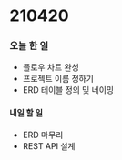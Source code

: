 # 210420

### 오늘 한 일

- 플로우 차트 완성
- 프로젝트 이름 정하기
- ERD 테이블 정의 및 네이밍

#### 내일 할 일

- ERD 마무리
- REST API 설계


